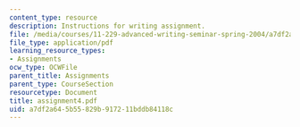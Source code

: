 ```yaml
---
content_type: resource
description: Instructions for writing assignment.
file: /media/courses/11-229-advanced-writing-seminar-spring-2004/a7df2a645b55829b917211bddb84118c_assignment4.pdf
file_type: application/pdf
learning_resource_types:
- Assignments
ocw_type: OCWFile
parent_title: Assignments
parent_type: CourseSection
resourcetype: Document
title: assignment4.pdf
uid: a7df2a64-5b55-829b-9172-11bddb84118c
---
```

